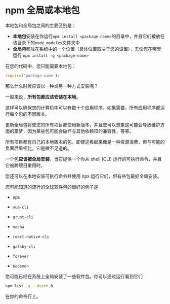 # npm 全局或本地包

本地包和全局包之间的主要区别是：

- **本地包**安装在你运行`npm install <package-name>`的目录中，并且它们被放在该目录下的`node_modules`文件夹中
- **全局包**都放在系统中的一个位置（具体位置取决于您的设置），无论您在哪里运行 `npm install -g <package-name>`

在您的代码中，您只能需要本地包：

```js
require('package-name');
```

那么什么时候应该以一种或另一种方式安装呢？

一般来说，**所有包都应该安装在本地**。

这样可以确保您的计算机中可以有数十个应用程序，如果需要，所有应用程序都运行每个包的不同版本。

更新全局包将使您的所有项目都使用新版本，并且您可以想象这可能会导致维护方面的噩梦，因为某些包可能会破坏与其他依赖项的兼容性，等等。

所有项目都有自己的本地版本的包，即使这看起来像是一种资源浪费，但与可能的负面后果相比，它是微不足道的。

一个包**应该被全局安装**，当它提供一个你从 shell (CLI) 运行的可执行命令，并且它被跨项目重用时。

您还可以在本地安装可执行命令并使用 npx 运行它们，但有些包最好全局安装。

您可能知道的流行的全球软件包的很好的例子是

- `npm`

- `vue-cli`
- `grunt-cli`
- `mocha`
- `react-native-cli`
- `gatsby-cli`
- `forever`
- `nodemon`

您可能已经在系统上全局安装了一些软件包。你可以通过运行看到它们

```bash
npm list -g --depth 0
```

在你的命令行上。
